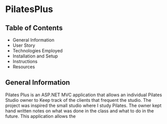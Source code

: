 # PilatesPlus
## Table of Contents
* General Information
* User Story
* Technologies Employed
* Installation and Setup
* Instructions
* Resources

## General Information  
Pilates Plus is an ASP.NET MVC application that allows an individual Pilates Studio owner to Keep track of the clients that frequent the studio.  The project was inspired
the small studio where I study Pilates.  The owner kept hand written notes on what was done in the class and what to do in the future.  This application allows the 
